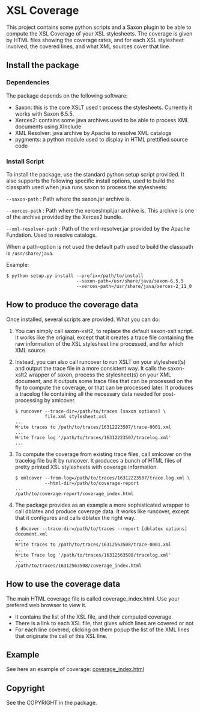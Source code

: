 # XSL Coverage
This project contains some python scripts and a Saxon plugin to be able to
compute the XSL Coverage of your XSL stylesheets. The coverage is given by HTML
files showing the coverage rates, and for each XSL stylesheet involved, the
covered lines, and what XML sources cover that line.

## Install the package
### Dependencies
The package depends on the following software:

* Saxon: this is the core XSLT used t process the stylesheets. Currently it
  works with Saxon 6.5.5.
* Xerces2: contains some java archives used to be able to process XML documents
  using XInclude
* XML Resolver: java archive by Apache to resolve XML catalogs
* pygments: a python module used to display in HTML prettified source code

### Install Script
To install the package, use the standard python setup script provided. It
also supports the following specific install options, used to build the
classpath used when java runs saxon to process the stylesheets:

`--saxon-path`
:       Path where the saxon.jar archive is.

`--xerces-path`
:       Path where the xercesImpl.jar archive is. This archive is one of the
        archive provided by the Xerces2 bundle.

`--xml-resolver-path`
:       Path of the xml-resolver.jar provided by the Apache Fundation. Used
        to resolve catalogs.

When a path-option is not used the default path used to build the classpath 
is `/usr/share/java`.

Example:

```
$ python setup.py install --prefix=/path/to/install
                          --saxon-path=/usr/share/java/saxon-6.5.5
                          --xerces-path=/usr/share/java/xerces-2_11_0
```

## How to produce the coverage data
Once installed, several scripts are provided. What you can do:

1. You can simply call saxon-xslt2, to replace the default saxon-xslt script.
   It works like the original, except that it creates a trace file containing
   the raw information of the XSL stylesheet line processed, and for which XML
   source.

2. Instead, you can also call runcover to run XSLT on your stylesheet(s) and
   output the trace file in a more consistent way. It calls the saxon-xslt2
   wrapper of saxon, process the stylesheet(s) on your XML document, and it
   outputs some trace files that can be processed on the fly to compute the
   coverage, or that can be processed later. It produces a tracelog file
   containing all the necessary data needed for post-processing by xmlcover.

   ```
   $ runcover --trace-dir=/path/to/traces [saxon options] \
              file.xml stylesheet.xsl
   ...
   Write traces to /path/to/traces/16312223507/trace-0001.xml
   ...
   Write Trace log '/path/to/traces/16312223507/tracelog.xml'
   ...
   ```

3. To compute the coverage from existing trace files, call xmlcover on the
   tracelog file built by runcover. It produces a bunch of HTML files of
   pretty printed XSL stylesheets with coverage information.

   ```
   $ xmlcover --from-log=/path/to/traces/16312223507/trace.log.xml \
              --html-dir=/path/to/coverage-report
   ...
   /path/to/coverage-report/coverage_index.html
   ```

4. The package provides as an example a more sophisticated wrapper to call
   dblatex and produce coverage data. It works like runcover, except that
   it configures and calls dblatex the right way.
   ```
   $ dbcover --trace-dir=/path/to/traces --report [dblatex options] document.xml
   ...
   Write traces to /path/to/traces/16312563508/trace-0001.xml
   ...
   Write Trace log '/path/to/traces/16312563508/tracelog.xml'
   ...
   /path/to/traces/16312563508/coverage_index.html
   ```

## How to use the coverage data
The main HTML coverage file is called coverage\_index.html. Use your prefered
web browser to view it.
* It contains the list of the XSL file, and their computed coverage.
* There is a link to each XSL file, that gives which lines are covered or not
* For each line covered, clicking on them popup the list of the XML lines that
  originate the call of this XSL line.

## Example
See here an example of coverage:
[coverage\_index.html](https://marsgui.github.io/xslcoverage/example/traces/coverage_index.html "Coverage Example")

## Copyright
See the COPYRIGHT in the package.


